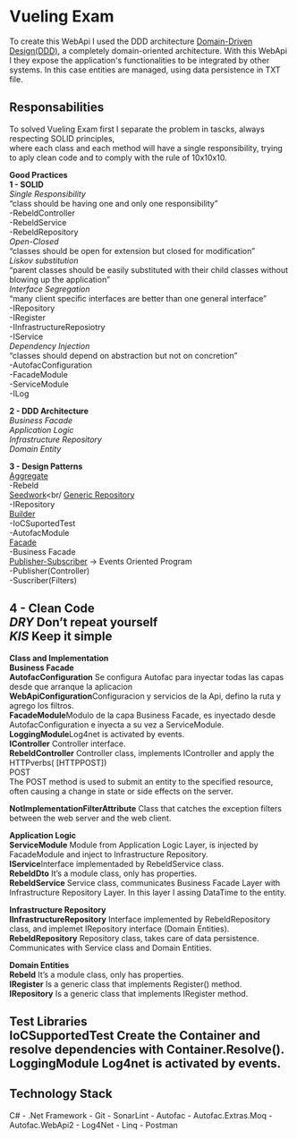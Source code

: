 # Vueling Exam
To create this WebApi I used the DDD architecture [Domain-Driven Design(DDD)](https://vaadin.com/learn/tutorials/ddd/ddd_and_hexagonal),
a completely domain-oriented architecture. With this WebApi I they expose the application's functionalities to be integrated by other 
systems. In this case entities are managed, using data persistence in TXT file.

## Responsabilities<br/>
To solved Vueling Exam first I separate the problem in tascks, always respecting SOLID principles, <br/>
where each class and each method will have a single responsibility, trying to aply clean code  and to comply with the rule of 10x10x10.<br/>

**Good Practices**<br/>
**1 - SOLID**<br/>
*Single Responsibility* <br/>
“class should be having one and only one responsibility”<br/>
	-RebeldController<br/>
	-RebeldService<br/>
	-RebeldRepository<br/>
*Open-Closed*<br/>
“classes should be open for extension but closed for modification”<br/>
*Liskov substitution*<br/>
“parent classes should be easily substituted with their child classes without blowing up the application”<br/>
*Interface Segregation*<br/>
“many client specific interfaces are better than one general interface”<br/>
-IRepository<br/>
-IRegister<br/>
-IInfrastructureReposiotry<br/>
-IService<br/>
*Dependency Injection*<br/>
“classes should depend on abstraction but not on concretion”<br/>
-AutofacConfiguration<br/>
-FacadeModule<br/>
-ServiceModule<br/>
-ILog<br/>

**2 - DDD Architecture**<br/>
*Business Facade*<br/>
*Application Logic*<br/>
*Infrastructure Repository*<br/>
*Domain Entity*<br/>

**3 - Design Patterns**<br/>
[Aggregate](https://martinfowler.com/bliki/DDD_Aggregate.html)<br/>
-Rebeld<br/>
[Seedwork](https://martinfowler.com/bliki/Seedwork.html)<br/
 [Generic Repository](https://codewithshadman.com/repository-pattern-csharp/)<br/>
-IRepository<br/>
[Builder](https://refactoring.guru/design-patterns/builder)<br/>
-IoCSuportedTest<br/>
-AutofacModule<br/>
[Facade](https://www.tutorialspoint.com/design_pattern/facade_pattern.htm)<br/>
-Business Facade<br/>
[Publisher-Subscriber](https://docs.microsoft.com/en-us/azure/architecture/patterns/publisher-subscriber) -> Events Oriented Program<br/>
-Publisher(Controller)<br/>
-Suscriber(Filters)<br/>

**4 - Clean Code**<br/>
*DRY* Don’t repeat yourself<br/>
*KIS* Keep it simple<br/>
---------------------------------------
**Class and Implementation**<br/>
**Business Facade**<br/>
**AutofacConfiguration** Se configura Autofac para inyectar todas las capas desde que arranque la aplicacion<br /> 
**WebApiConfiguration**Configuracion y servicios de la Api, defino la ruta y agrego los filtros.<br/>
**FacadeModule**Modulo de la capa Business Facade, es inyectado desde AutofacConfiguration e inyecta a su vez a ServiceModule.<br/>
**LoggingModule**Log4net is activated by events.<br/>
**IController** Controller interface.<br/>
**RebeldController** Controller class, implements IController and apply the HTTPverbs( [HTTPPOST])<br/>
POST<br/>
The POST method is used to submit an entity to the specified resource, often causing a change in state or side effects on the server.<br/>

**NotImplementationFilterAttribute** Class that catches the exception filters between the web server and the web client. <br/>

**Application Logic**<br/>
**ServiceModule** Module from Application Logic Layer, is injected by FacadeModule and inject to Infrastructure Repository.<br/>
**IService**Interface implementaded by RebeldService class.<br/>
**RebeldDto** It’s a module class, only has properties.<br/>
**RebeldService** Service class, communicates Business Facade Layer with Infrastructure Repository Layer. In this layer I assing DataTime to the entity.<br/>

**Infrastructure Repository**<br/>
**IInfrastructureRepository** Interface implemented by RebeldRepository class, and implemet IRepository interface (Domain Entities).<br/>
**RebeldRepository** Repository class, takes care of data persistence. Communicates with Service class and Domain Entities.<br/>

**Domain Entities**<br/>
**Rebeld** It’s a module class, only has properties.<br/>
**IRegister** Is a generic class that implements Register() method.<br/>
**IRepository** Is a generic class that implements IRegister <T> method.<br/>

**Test Libraries**<br/>
**IoCSupportedTest** Create the Container and resolve dependencies with Container.Resolve<T>().<br/>
**LoggingModule** Log4net is activated by events. <br/>
----------------------------------------------------------------------------
## Technology Stack<br/>
C#   -   .Net Framework     -   Git   -   SonarLint -   Autofac   -   Autofac.Extras.Moq   -   Autofac.WebApi2   -   Log4Net   -    Linq    -    Postman 

